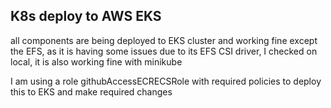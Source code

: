 ## K8s deploy to AWS EKS
all components are being deployed to EKS cluster and working fine except the EFS, as it is having some issues due to its EFS CSI driver, I checked on local, it is also working fine with minikube

I am using a role githubAccessECRECSRole with required policies to deploy this to EKS and make required changes
